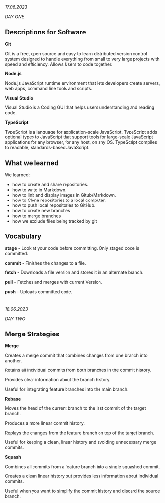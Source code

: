 *17.06.2023*

*DAY ONE*

## Descriptions for Software

**Git**

Git is a free, open source and easy to learn distributed version control system designed to handle everything from small to very large projects with speed and efficiency. Allows Users to code together.

**Node.js**

Node.js JavaScript runtime environment that lets developers create servers, web apps, command line tools and scripts.

**Visual Studio**

Visual Studio is a Coding GUI that helps users understanding and reading code.

**TypeScript**

TypeScript is a language for application-scale JavaScript. TypeScript adds optional types to JavaScript that support tools for large-scale JavaScript applications for any browser, for any host, on any OS. 
TypeScript compiles to readable, standards-based JavaScript.

## What we learned

We learned:
- how to create and share repositories.
- how to write in Markdown.
- how to link and display images in Gitub/Markdown.
- how to Clone repositories to a local computer.
- how to push local repositories to GitHub.
- how to create new branches
- how to merge branches
- how we exclude files being tracked by git
  

## Vocabulary

**stage** - Look at your code before committing. Only staged code is committed.

**commit** - Finishes the changes to a file.

**fetch** - Downloads a file version and stores it in an alternate branch.

**pull** - Fetches and merges with current Version.

**push** - Uploads committed code.

#
 
*18.06.2023*

*DAY TWO*

## Merge Strategies

**Merge**

  Creates a merge commit that combines changes from one branch into another.

  Retains all individual commits from both branches in the commit history.

  Provides clear information about the branch history.

  Useful for integrating feature branches into the main branch.

**Rebase**

  Moves the head of the current branch to the last commit of the target branch.

  Produces a more linear commit history.

  Replays the changes from the feature branch on top of the target branch.

  Useful for keeping a clean, linear history and avoiding unnecessary merge commits.

**Squash**

  Combines all commits from a feature branch into a single squashed commit.

  Creates a clean linear history but provides less information about individual commits.

  Useful when you want to simplify the commit history and discard the source branch.





